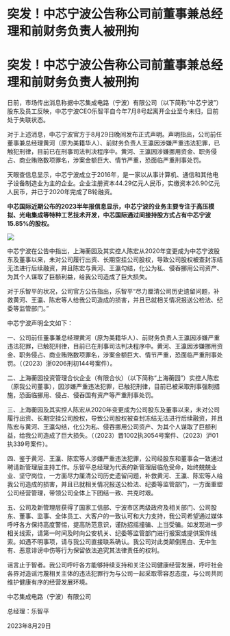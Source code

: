 # 突发！中芯宁波公告称公司前董事兼总经理和前财务负责人被刑拘

# 突发！中芯宁波公告称公司前董事兼总经理和前财务负责人被刑拘

日前，市场传出消息称据中芯集成电路（宁波）有限公司（以下简称“中芯宁波”）股东及员工反映，中芯宁波CEO乐智平自今年7月8号起离开企业至今未归，目前处于失联状态。

对于上述消息，中芯宁波官方于8月29日晚间发布正式声明。声明指出，公司前任董事兼总经理黄河（原为美籍华人）、前财务负责人王瀛因涉嫌严重违法犯罪，已触犯刑律，目前已在刑事司法判决程序中。黄河、王瀛因涉嫌挪用资金、职务侵占、商业贿赂数项罪名，涉案金额巨大、情节严重，恐面临严重刑事处罚。

天眼查信息显示，中芯宁波成立于2016年，是一家以从事计算机、通信和其他电子设备制造业为主的企业。企业注册资本44.29亿元人民币，实缴资本26.90亿元人民币，并已于2020年完成了B轮融资。

**中芯国际近期公布的2023半年报信息显示，中芯宁波的业务主要专注于高压模拟、光电集成等特种工艺技术开发，中芯国际通过间接持股方式占有中芯宁波15.85%的股权。**

![](https://inews.gtimg.com/om_bt/Oo8TiEOgHfP28Wx1-EKAOpVhKtrPUSoaFBDvZ-1BrowZAAA/1000)

中芯宁波在公告中指出，上海蘅园及其实控人陈宏从2020年变更成为中芯宁波股东及董事以来，未对公司履行出资、长期空挂公司股权，导致公司股权被查封冻结无法进行后续融资，并且陈宏与黄河、王瀛勾结，化公为私、侵吞挪用公司资产、为其个人谋取了巨额利益，给我公司造成了巨大损失。

对于乐智平的状况，公司官方公告指出，乐智平“尽力厘清公司历史遗留问题，补救黄河、王瀛、陈宏等人给我公司造成的损害，并且已就相关情况报送公检法、纪委等监管部门。”

中芯宁波声明全文如下：

一、公司前任董事兼总经理黄河（原为美籍华人）、前财务负责人王瀛因涉嫌严重违法犯罪，已触犯刑律，目前已在刑事司法判决程序中。黄河、王瀛因涉嫌挪用资金、职务侵占、商业贿赂数项罪名，涉案金额巨大、情节严重，恐面临严重刑事处罚。（（2023）浙0206刑初144号案件）。

二、上海蘅园投资管理合伙企业（有限合伙）（以下简称“上海蘅园”）实控人陈宏（原我公司董事），因涉嫌严重违法犯罪，已触犯刑律，目前已被采取刑事强制措施，恐面临挪用、侵占、侵吞国有资产等严重刑事处罚。

三、上海蘅园及其实控人陈宏从2020年变更成为公司股东及董事以来，未对公司履行出资、长期空挂公司股权，导致公司股权被查封冻结无法进行后续融资，并且陈宏与黄河、王瀛勾结，化公为私、侵吞挪用公司资产、为其个人谋取了巨额利益，给我公司造成了巨大损失。（（2023）晋1002执3054号案件、（2023）沪01执339号案件）。

四、鉴于黄河、王瀛、陈宏等人涉嫌严重违法犯罪，公司经股东和董事会一致通过聘请新管理层主持工作。乐智平总经理为代表的新管理层临危受命，始终兢兢业业、坚守岗位，一方面尽力厘清公司历史遗留问题，补救黄河、王瀛、陈宏等人给我公司造成的损害，并且已就相关情况报送公检法、纪委等监管部门，一方面重塑公司经营管理，带领公司全体上下团结一致、共克时艰。

五、公司及新管理层获得了国家工信部、宁波市区两级政府及相关部门、公司股东、董事、监事、全体员工、大客户的一致认可和大力支持，我公司希望通过媒体呼吁各方保持高度警惕，提高防范意识，谨防招摇撞骗、上当受骗。如发现进一步相关线索，请第一时间及时向公安机关、纪委等监管部门进行报案或提供案件线索。如遇不明事项，请与我公司直接联系确认。我公司对此类颠倒黑白、无中生有、恶意诽谤中伤等行为保留依法追究其法律责任的权利。

谣言止于智者。我公司呼吁各方能够持续支持和关注公司健康经营发展，呼吁社会各界对造谣污蔑相关主体的违法犯罪行为与公司一起采取零容忍态度，与公司共同维护健康有序的经营发展环境。

中芯集成电路（宁波）有限公司

总经理：乐智平

2023年8月29日

